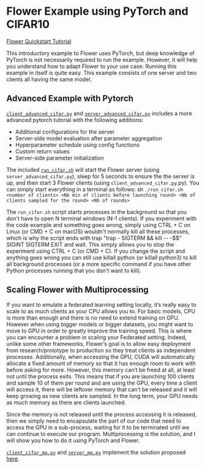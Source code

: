 # Flower Example using PyTorch and CIFAR10

[Flower Quickstart Tutorial](https://flower.dev/docs/quickstart_pytorch.html)

This introductory example to Flower uses PyTorch, but deep knowledge of PyTorch is not necessarily required to run the example. However, it will help you understand how to adapt Flower to your use case.
Running this example in itself is quite easy.
This example consists of one server and two clients all having the same model. 

## Advanced Example with Pytorch

[`client_advanced_cifar.py`](https://github.com/aidotse/decentralizedAI_dermatology/blob/master/cifar/client_advanced_cifar.py) and [`server_advanced_cifar.py`](https://github.com/aidotse/decentralizedAI_dermatology/blob/master/cifar/server_advanced_cifar.py)  includes a more advanced pytorch tutorial with the following additions:
* Additional configurations for the server
* Server-side model evaluation after parameter aggregation 
* Hyperparameter schedule using config functions
* Custom return values
* Server-side parameter initialization

The included [`run_cifar.sh`](https://github.com/aidotse/decentralizedAI_dermatology/blob/master/cifar/run_cifar.sh) will start the Flower server (using `server_advanced_cifar.py`), sleep for 5 seconds to ensure the the server is up, and then start 3 Flower clients (using `client_advanced_cifar.py`.py). You can simply start everything in a terminal as follows:
sh ```./run_cifar.sh <number of clients> <Nb min of clients before launching round> <Nb of clients sampled for the round> <Nb of rounds>```

The `run_cifar.sh` script starts processes in the background so that you don't have to open N terminal windows (N-1 clients). If you experiment with the code example and something goes wrong, simply using CTRL + C on Linux (or CMD + C on macOS) wouldn't normally kill all these processes, which is why the script ends with trap "trap - SIGTERM && kill -- -$$" SIGINT SIGTERM EXIT and wait. This simply allows you to stop the experiment using CTRL + C (or CMD + C). If you change the script and anything goes wrong you can still use killall python (or killall python3) to kill all background processes (or a more specific command if you have other Python processes running that you don't want to kill).

## Scaling Flower with Multiprocessing

If you want to emulate a federated learning setting locally, it’s really easy to scale to as much clients as your CPU allows you to. For basic models, CPU is more than enough and there is no need to extend training on GPU. However when using bigger models or bigger datasets, you might want to move to GPU in order to greatly improve the training speed.  This is where you can encounter a problem in scaling your Federated setting.
Indeed, unlike some other frameworks, Flower’s goal is to allow easy deployment from research/prototype to production so they treat clients as independent processes. Additionally, when accessing the GPU, CUDA will automatically allocate a fixed amount of memory so that it has enough room to work with before asking for more.
However, this memory can’t be freed at all, at least not until the process exits. This means that if you are launching 100 clients and sample 10 of them per round and are using the GPU, every time a client will access it, there will be leftover memory that can’t be released and it will keep growing as new clients are sampled. In the long term, your GPU needs as much memory as there are clients launched.

Since the memory is not released until the process accessing it is released, then we simply need to encapsulate the part of our code that need to access the GPU in a sub-process, waiting for it to be terminated until we can continue to execute our program. Multiprocessing is the solution, and I will show you how to do it using PyTorch and Flower.

 [`client_cifar_mp.py`](https://github.com/aidotse/decentralizedAI_dermatology/blob/master/cifar/client_cifar_mp.py) and  [`server_mp.py`](https://github.com/aidotse/decentralizedAI_dermatology/blob/master/cifar/server_mp.py) implement the solution proposed [here](https://towardsdatascience.com/scaling-flower-with-multiprocessing-a0bc7b7aace0#a341-919044032aa0).
